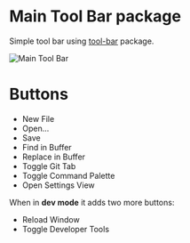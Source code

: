# Main Tool Bar package

Simple tool bar using [tool-bar](https://atom.io/packages/tool-bar) package.

![Main Tool Bar](http://f.cl.ly/items/3B3O471G3h3d0x0l0313/Screenshot-2014-10-22-11.37.54.png)

# Buttons

* New File
* Open...
* Save
* Find in Buffer
* Replace in Buffer
* Toggle Git Tab
* Toggle Command Palette
* Open Settings View

When in **dev mode** it adds two more buttons:

* Reload Window
* Toggle Developer Tools
